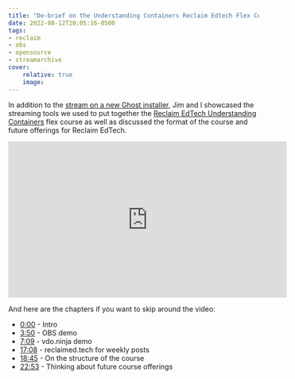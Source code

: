 ```yaml
---
title: "De-brief on the Understanding Containers Reclaim Edtech Flex Course"
date: 2022-08-12T20:05:16-0500
tags:
- reclaim
- obs
- opensource
- streamarchive
cover:
    relative: true
    image: 
---
```


In addition to the [stream on a new Ghost installer](/new-ghost-installer), Jim and I showcased the streaming tools we used to put together the [Reclaim EdTech Understanding Containers](https://reclaimhosting.com/event/flex-course-reclaim-cloud-containers/) flex course as well as discussed the format of the course and future offerings for Reclaim EdTech. 

<iframe title="De-brief on the Understanding Containers Reclaim Edtech Flex Course" src="https://video.jadin.me/videos/embed/54a1a871-e1ce-4f21-b193-cc5ee46d13d9" allowfullscreen="" sandbox="allow-same-origin allow-scripts allow-popups" width="560" height="315" frameborder="0"></iframe>

And here are the chapters if you want to skip around the video:

* [0:00](https://video.jadin.me/w/bs91iqMXc2TLy2etvcsKJH?start=0s) - Intro
* [3:50](https://video.jadin.me/w/bs91iqMXc2TLy2etvcsKJH?start=3m50s) - OBS demo
* [7:09](https://video.jadin.me/w/bs91iqMXc2TLy2etvcsKJH?start=7m9s) - vdo.ninja demo
* [17:08](https://video.jadin.me/w/bs91iqMXc2TLy2etvcsKJH?start=17m8s) - reclaimed.tech for weekly posts
* [18:45](https://video.jadin.me/w/bs91iqMXc2TLy2etvcsKJH?start=18m45s) - On the structure of the course
* [22:53](https://video.jadin.me/w/bs91iqMXc2TLy2etvcsKJH?start=22m53s) - Thinking about future course offerings